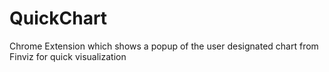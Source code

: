# QuickChart
Chrome Extension which shows a popup of the user designated chart from Finviz for quick visualization
